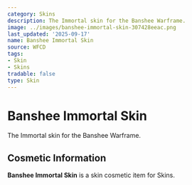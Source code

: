 ```yaml
---
category: Skins
description: The Immortal skin for the Banshee Warframe.
image: ../images/banshee-immortal-skin-307428eeac.png
last_updated: '2025-09-17'
name: Banshee Immortal Skin
source: WFCD
tags:
- Skin
- Skins
tradable: false
type: Skin
---
```


# Banshee Immortal Skin

The Immortal skin for the Banshee Warframe.

## Cosmetic Information

**Banshee Immortal Skin** is a skin cosmetic item for Skins.

